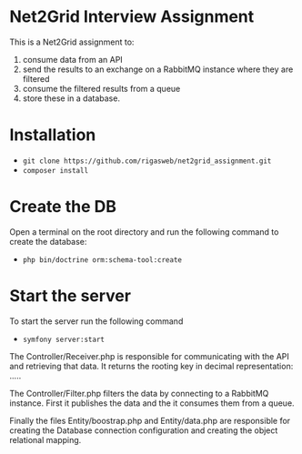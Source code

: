 # Net2Grid Interview Assignment

This is a Net2Grid assignment to:
1. consume data from an API
2. send the results to an exchange on a RabbitMQ instance where they are
filtered
3. consume the filtered results from a queue
4. store these in a database.

# Installation
- `git clone https://github.com/rigasweb/net2grid_assignment.git`
- `composer install`

# Create the DB
Open a terminal on the root directory and run the following command to create the database:
- `php bin/doctrine orm:schema-tool:create`

# Start the server
To start the server run the following command
- `symfony server:start`


The Controller/Receiver.php is responsible for communicating with the API and retrieving that data.
It returns the rooting key in decimal representation: <gateway eui>.<profile>.<endpoint>.<cluster>.<attribute>.

The Controller/Filter.php filters the data by connecting to a RabbitMQ instance. First it publishes the data and the it consumes them from a queue.

Finally the files Entity/boostrap.php and Entity/data.php are responsible for creating the Database connection configuration and creating the object relational mapping.